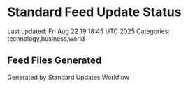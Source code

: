 # Standard Feed Update Status
Last updated: Fri Aug 22 19:18:45 UTC 2025
Categories: technology,business,world

## Feed Files Generated

Generated by Standard Updates Workflow
